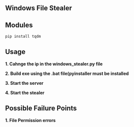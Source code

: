 ## Windows File Stealer

## Modules
```bash
pip install tqdm
```

## Usage
**1. Cahnge the ip in the windows_stealer.py file**

**2. Build exe using the .bat file(pyinstaller must be installed**

**3. Start the server**

**4. Start the stealer**

## Possible Failure Points
**1. File Permission errors**
